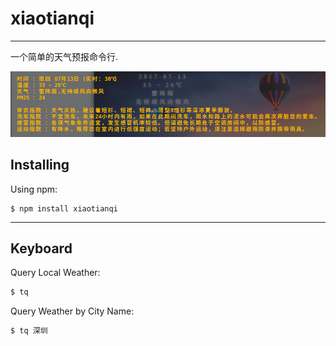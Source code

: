 # xiaotianqi

---

 一个简单的天气预报命令行.

![](https://github.com/HuangHongRui/xiaotianqi/raw/master/image/xiaotianqi.png)


## Installing

Using npm:

```
$ npm install xiaotianqi
```

---

## Keyboard

Query Local Weather:

```bash
$ tq
```


Query Weather by City Name:

```html
$ tq 深圳
```

